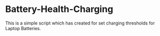 # Battery-Health-Charging
This is a simple script which has created for set charging thresholds for Laptop Batteries.
